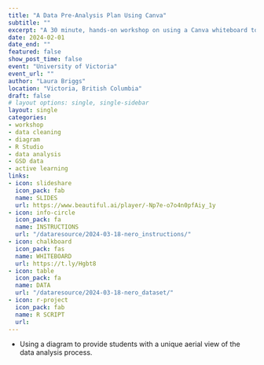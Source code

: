 ```yaml
---
title: "A Data Pre-Analysis Plan Using Canva"
subtitle: ""
excerpt: "A 30 minute, hands-on workshop on using a Canva whiteboard to collaboratively plan data cleaning tasks. The R script file for the data cleaning is available."
date: 2024-02-01
date_end: ""
featured: false
show_post_time: false
event: "University of Victoria"
event_url: ""
author: "Laura Briggs"
location: "Victoria, British Columbia"
draft: false
# layout options: single, single-sidebar
layout: single
categories:
- workshop
- data cleaning
- diagram
- R Studio
- data analysis
- GSD data
- active learning
links:
- icon: slideshare
  icon_pack: fab
  name: SLIDES
  url: https://www.beautiful.ai/player/-Np7e-o7o4n0pfAiy_1y
- icon: info-circle
  icon_pack: fa
  name: INSTRUCTIONS
  url: "/dataresource/2024-03-18-nero_instructions/"
- icon: chalkboard
  icon_pack: fas
  name: WHITEBOARD
  url: https://t.ly/Hgbt8
- icon: table
  icon_pack: fa
  name: DATA
  url: "/dataresource/2024-03-18-nero_dataset/"
- icon: r-project
  icon_pack: fab
  name: R SCRIPT
  url:
---
```


* Using a diagram to provide students with a unique aerial view of the data analysis process.
